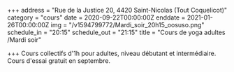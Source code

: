 +++
address = "Rue de la Justice 20, 4420 Saint-Nicolas (Tout Coquelicot)"
category = "cours"
date = 2020-09-22T00:00:00Z
enddate = 2021-01-26T00:00:00Z
img = "/v1594799772/Mardi_soir_20h15_oosuso.png"
schedule_in = "20:15"
schedule_out = "21:15"
title = "Cours de yoga adultes /Mardi soir"

+++
Cours collectifs d'1h pour adultes, niveau débutant et intermédiaire. Cours d'essai gratuit en septembre.